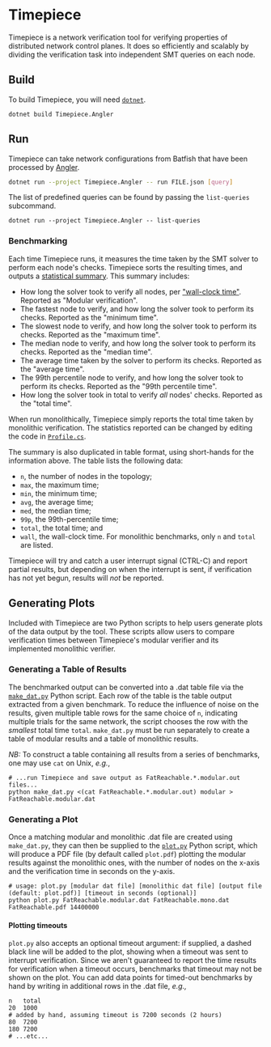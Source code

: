 # Timepiece

Timepiece is a network verification tool for verifying properties of distributed network control planes.
It does so efficiently and scalably by dividing the verification task into independent SMT queries on each node.

## Build

To build Timepiece, you will need [`dotnet`](https://dotnet.microsoft.com/en-us/download).

```shell
dotnet build Timepiece.Angler
```

## Run

Timepiece can take network configurations from Batfish that have been processed by [Angler](https://github.com/NetworkVerification/angler).

```sh
dotnet run --project Timepiece.Angler -- run FILE.json [query]
```

The list of predefined queries can be found by passing the `list-queries` subcommand.

```shell
dotnet run --project Timepiece.Angler -- list-queries
```

### Benchmarking

Each time Timepiece runs, it measures the time taken by the SMT solver to perform each node's checks. 
Timepiece sorts the resulting times,
and outputs a [statistical summary](https://github.com/NetworkVerification/Timepiece/tree/main/Timepiece/Statistics.cs).
This summary includes:
  * How long the solver took to verify all nodes, per ["wall-clock time"](https://en.wikipedia.org/wiki/Elapsed_real_time).
  Reported as "Modular verification".
  * The fastest node to verify, and how long the solver took to perform its checks. Reported as the "minimum time".
  * The slowest node to verify, and how long the solver took to perform its checks. Reported as the "maximum time".
  * The median node to verify, and how long the solver took to perform its checks. Reported as the "median time".
  * The average time taken by the solver to perform its checks. Reported as the "average time".
  * The 99th percentile node to verify, and how long the solver took to perform its checks. 
  Reported as the "99th percentile time".
  * How long the solver took in total to verify _all_ nodes' checks. Reported as the "total time".

When run monolithically, Timepiece simply reports the total time taken by monolithic verification.
The statistics reported can be changed by editing the code in 
[`Profile.cs`](https://github.com/NetworkVerification/Timepiece/tree/main/Timepiece/Profile.cs).

The summary is also duplicated in table format, using short-hands for the information above.
The table lists the following data:
  * `n`, the number of nodes in the topology;
  * `max`, the maximum time;
  * `min`, the minimum time;
  * `avg`, the average time;
  * `med`, the median time;
  * `99p`, the 99th-percentile time;
  * `total`, the total time; and
  * `wall`, the wall-clock time.
For monolithic benchmarks, only `n` and `total` are listed.

Timepiece will try and catch a user interrupt signal (CTRL-C) and report partial results,
but depending on when the interrupt is sent, if verification has not yet begun, 
results will _not_ be reported.

## Generating Plots

Included with Timepiece are two Python scripts to help users generate plots of the data output by the tool.
These scripts allow users to compare verification times between Timepiece's modular verifier and its implemented
monolithic verifier.

### Generating a Table of Results

The benchmarked output can be converted into a .dat table file via the 
[`make_dat.py`](https://github.com/NetworkVerification/Timepiece/tree/main/make_dat.py)
Python script.
Each row of the table is the table output extracted from a given benchmark.
To reduce the influence of noise on the results,
given multiple table rows for the same choice of `n`, indicating multiple trials for the same network,
the script chooses the row with the _smallest_ total time `total`.
`make_dat.py` must be run separately to create a table of modular results and a table of monolithic results.

_NB:_ To construct a table containing all results from a series of benchmarks, one may use `cat` on Unix, _e.g._,
``` shell
# ...run Timepiece and save output as FatReachable.*.modular.out files...
python make_dat.py <(cat FatReachable.*.modular.out) modular > FatReachable.modular.dat
```

### Generating a Plot

Once a matching modular and monolithic .dat file are created using `make_dat.py`, 
they can then be supplied to the
[`plot.py`](https://github.com/NetworkVerification/Timepiece/tree/main/plot.py)
Python script, which will produce a PDF file (by default called `plot.pdf`) plotting the modular results against
the monolithic ones, with the number of nodes on the x-axis and the verification time in seconds
on the y-axis.

``` shell
# usage: plot.py [modular dat file] [monolithic dat file] [output file (default: plot.pdf)] [timeout in seconds (optional)]
python plot.py FatReachable.modular.dat FatReachable.mono.dat FatReachable.pdf 14400000 
```

#### Plotting timeouts

`plot.py` also accepts an optional timeout argument: if supplied, a dashed black line will
be added to the plot, showing when a timeout was sent to interrupt verification.
Since we aren't guaranteed to report the time results for verification when a timeout occurs,
benchmarks that timeout may not be shown on the plot.
You can add data points for timed-out benchmarks by hand by writing in additional rows
in the .dat file, _e.g.,_
``` csv
n   total
20  1000
# added by hand, assuming timeout is 7200 seconds (2 hours)
80  7200
180 7200
# ...etc...
```
